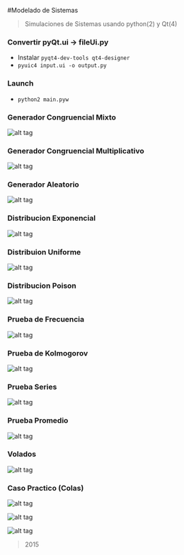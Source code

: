 #Modelado de Sistemas

>Simulaciones de Sistemas usando python(2) y Qt(4)

### Convertir pyQt.ui -> fileUi.py

- 	Instalar `pyqt4-dev-tools qt4-designer` 
-	`pyuic4 input.ui -o output.py`


### Launch
-	`python2 main.pyw`






###  Generador Congruencial Mixto


![alt tag](https://github.com/mariobustosjmz/Modelado-de-Sistemas/blob/master/screens/1.png)
 


### Generador Congruencial Multiplicativo
![alt tag](https://github.com/mariobustosjmz/Modelado-de-Sistemas/blob/master/screens/2.png)



### Generador Aleatorio

![alt tag](https://github.com/mariobustosjmz/Modelado-de-Sistemas/blob/master/screens/3.png)


### Distribucion Exponencial 

![alt tag](https://github.com/mariobustosjmz/Modelado-de-Sistemas/blob/master/screens/4.png)



### Distribuion Uniforme

![alt tag](https://github.com/mariobustosjmz/Modelado-de-Sistemas/blob/master/screens/5.png)



### Distribucion Poison

![alt tag](https://github.com/mariobustosjmz/Modelado-de-Sistemas/blob/master/screens/6.png)



### Prueba de Frecuencia

![alt tag](https://github.com/mariobustosjmz/Modelado-de-Sistemas/blob/master/screens/7.png)



### Prueba de Kolmogorov

![alt tag](https://github.com/mariobustosjmz/Modelado-de-Sistemas/blob/master/screens/8.png)



### Prueba Series

![alt tag](https://github.com/mariobustosjmz/Modelado-de-Sistemas/blob/master/screens/9.png)



### Prueba Promedio

![alt tag](https://github.com/mariobustosjmz/Modelado-de-Sistemas/blob/master/screens/10.png)



### Volados

![alt tag](https://github.com/mariobustosjmz/Modelado-de-Sistemas/blob/master/screens/11.png)





### Caso Practico (Colas)
![alt tag](https://github.com/mariobustosjmz/Modelado-de-Sistemas/blob/master/screens/p1.png)

![alt tag](https://github.com/mariobustosjmz/Modelado-de-Sistemas/blob/master/screens/p2.png)

![alt tag](https://github.com/mariobustosjmz/Modelado-de-Sistemas/blob/master/screens/p3.png)




> 2015







